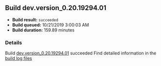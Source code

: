 ## Build dev.version_0.20.19294.01
- **Build result:** `succeeded`
- **Build queued:** 10/21/2019 3:00:03 AM
- **Build duration:** 159.89 minutes
### Details
Build [dev.version_0.20.19294.01](https://winappstudio.visualstudio.com/web/build.aspx?pcguid=a4ef43be-68ce-4195-a619-079b4d9834c2&builduri=vstfs%3a%2f%2f%2fBuild%2fBuild%2f31515) succeeded
Find detailed information in the [build log files]()
